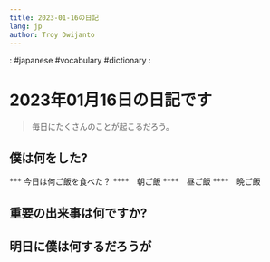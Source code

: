 ```yaml
---
title: 2023-01-16の日記
lang: jp
author: Troy Dwijanto
---
```

: #japanese #vocabulary #dictionary : 
# 2023年01月16日の日記です
> 毎日にたくさんのことが起こるだろう。

## 僕は何をした?

*** 今日は何ご飯を食べた？
****　朝ご飯
****　昼ご飯
****　晩ご飯

## 重要の出来事は何ですか?

## 明日に僕は何するだろうが